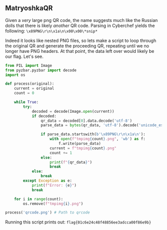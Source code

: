 ## MatryoshkaQR
Given a *very* large png QR code, the name suggests much like the Russian dolls that there is likely *another* QR code. Parsing in Cyberchef yields the following:
`\x89PNG\r\n\x1a\n\x00\x00\*snip*`

Indeed it looks like nested PNG files, so lets make a script to loop through the original QR and generate the proceeding QR, repeating until we no longer have PNG headers. At that point, the data left over would likely be our flag. Let's see.
```python
from PIL import Image
from pyzbar.pyzbar import decode
import os

def process(original):
    current = original
    count = 0

    while True:
        try:
            decoded = decode(Image.open(current))
            if decoded:
                qr_data = decoded[0].data.decode('utf-8')
                parse_data = bytes(qr_data, 'utf-8').decode('unicode_escape').encode('latin1')

                if parse_data.startswith(b'\x89PNG\r\n\x1a\n'):
                    with open(f"tmpimg{count}.png", 'wb') as f:
                        f.write(parse_data)
                    current = f"tmpimg{count}.png"
                    count += 1
                else:
                    print(f"{qr_data}")
                    break
            else:
                break
        except Exception as e:
            print(f"Error: {e}")
            break

    for i in range(count):
        os.remove(f"tmpimg{i}.png")

process('qrcode.png') # Path to qrcode
```
Running this script prints out: `flag{01c6e24c48f48856ee3adcca00f86e9b}`
